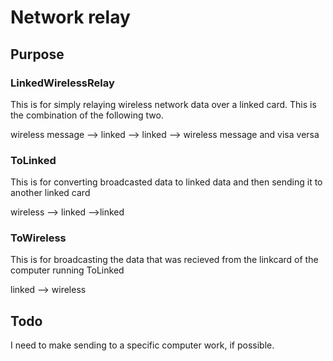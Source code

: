 # Network relay

## Purpose

### LinkedWirelessRelay
This is for simply relaying wireless network data over a linked card. This is the combination of the following two.

wireless message --> linked --> linked --> wireless message and visa versa

### ToLinked
This is for converting broadcasted data to linked data and then sending it to another linked card

wireless --> linked -->linked

### ToWireless
This is for broadcasting the data that was recieved from the linkcard of the computer running ToLinked

linked --> wireless

## Todo
I need to make sending to a specific computer work, if possible.
